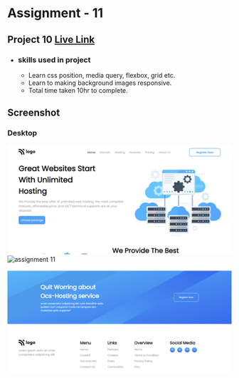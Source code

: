 # Assignment - 11

## Project 10 [Live Link](https://full-stack-js-projects-11.netlify.app/)

- ### skills used in project
  - Learn css position, media query, flexbox, grid etc.
  - Learn to making background images responsive.
  - Total time taken 10hr to complete.
## Screenshot
### Desktop
![assignment 11](Hosting-Landing-Page.png)
![assignment 11](Hosting-Landing-Page-section-3.png)
![assignment 11](Hosting-Landing-Page-footer.png)


